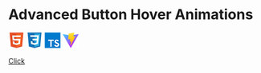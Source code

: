 # Advanced Button Hover Animations

![HTML](tech/html.png) ![CSS](tech/css.png) ![Typescript](tech/typescript.png) ![Vite](tech/vite.png)

[Click](https://sasantazayoni.github.io/Advanced-Button-Hover-Animations/)
